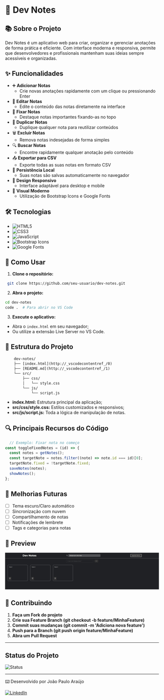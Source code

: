 # 📝 Dev Notes

## 📚 Sobre o Projeto
Dev Notes é um aplicativo web para criar, organizar e gerenciar anotações de forma prática e eficiente. Com interface moderna e responsiva, permite que desenvolvedores e profissionais mantenham suas ideias sempre acessíveis e organizadas.

## ✨ Funcionalidades

- ➕ **Adicionar Notas**
  - Crie novas anotações rapidamente com um clique ou pressionando Enter
- 📝 **Editar Notas**
  - Edite o conteúdo das notas diretamente na interface
- 📌 **Fixar Notas**
  - Destaque notas importantes fixando-as no topo
- 📄 **Duplicar Notas**
  - Duplique qualquer nota para reutilizar conteúdos
- 🗑️ **Excluir Notas**
  - Remova notas indesejadas de forma simples
- 🔍 **Buscar Notas**
  - Encontre rapidamente qualquer anotação pelo conteúdo
- 📤 **Exportar para CSV**
  - Exporte todas as suas notas em formato CSV
- 💾 **Persistência Local**
  - Suas notas são salvas automaticamente no navegador
- 📱 **Design Responsivo**
  - Interface adaptável para desktop e mobile
- 🎨 **Visual Moderno**
  - Utilização de Bootstrap Icons e Google Fonts

## 🛠️ Tecnologias

- ![HTML5](https://img.shields.io/badge/-HTML5-E34F26?style=flat&logo=html5&logoColor=white)
- ![CSS3](https://img.shields.io/badge/-CSS3-1572B6?style=flat&logo=css3&logoColor=white)
- ![JavaScript](https://img.shields.io/badge/-JavaScript-F7DF1E?style=flat&logo=javascript&logoColor=black)
- ![Bootstrap Icons](https://img.shields.io/badge/-Bootstrap%20Icons-7952B3?style=flat&logo=bootstrap&logoColor=white)
- ![Google Fonts](https://img.shields.io/badge/-Google%20Fonts-4285F4?style=flat&logo=google&logoColor=white)

## 🚀 Como Usar

1. **Clone o repositório:**
  ```bash
   git clone https://github.com/seu-usuario/dev-notes.git
  ```
2. **Abra o projeto:**
  ```bash
  cd dev-notes
  code .  # Para abrir no VS Code
  ```
3. **Execute o aplicativo:**
  - Abra o `index.html` em seu navegador;
  - Ou utilize a extensão Live Server no VS Code.

## 📁 Estrutura do Projeto

```plaintext
    dev-notes/
    ├── [index.html](http://_vscodecontentref_/0)
    ├── [README.md](http://_vscodecontentref_/1)
    └── src/
        ├── css/
        │   └── style.css
        └── js/
            └── script.js
```
- **index.html:** Estrutura principal da aplicação;
- **src/css/style.css:** Estilos customizados e responsivos;
- **src/js/script.js:** Toda a lógica de manipulação de notas.

## 🔍 Principais Recursos do Código

```javascript
  // Exemplo: Fixar nota no começo
const toggleFixedNotes = (id) => {
  const notes = getNotes();
  const targetNote = notes.filter((note) => note.id === id)[0];
  targetNote.fixed = !targetNote.fixed;
  saveNotes(notes);
  showNotes();
};
```

## 🎯 Melhorias Futuras

- [ ] Tema escuro/Claro automático
- [ ] Sincronização com nuvem
- [ ] Compartilhamento de notas
- [ ] Notificações de lembrete
- [ ] Tags e categorias para notas

## 📸 Preview
![Preview do Projeto](./src/img/preview.jpg)

## 🤝 Contribuindo
1. **Faça um Fork do projeto**
2. **Crie sua Feature Branch (git checkout -b feature/MinhaFeature)**
3. **Commit suas mudanças (git commit -m 'Adiciona nova feature')**
4. **Push para a Branch (git push origin feature/MinhaFeature)**
5. **Abra um Pull Request**

---

## Status do Projeto
![Status](https://img.shields.io/badge/Status-Pronto%20para%20Uso-brightgreen)

---

⌨️ Desenvolvido por João Paulo Araújo

[![LinkedIn](https://img.shields.io/badge/LinkedIn-0077B5?style=flat&logo=linkedin&logoColor=white)](https://linkedin.com/in/joaofonsecaraujo)